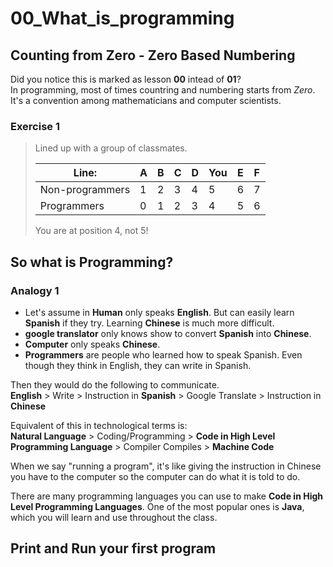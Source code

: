 # 00_What_is_programming
## Counting from Zero - Zero Based Numbering
Did you notice this is marked as lesson **00** intead of **01**?  
In programming, most of times countring and numbering starts from *Zero*.  
It's a convention among mathematicians and computer scientists.   

### Exercise 1
> Lined up with a group of classmates.  
>  
>  Line: | A | B | C | D | You | E | F  
> -- | -- | -- | -- | -- | -- | -- | --
> Non-programmers | 1 | 2 | 3 | 4 | 5 | 6 | 7
> Programmers | 0 | 1 | 2 | 3 | 4 | 5 | 6  
>  
> You are at position 4, not 5!  

## So what is Programming? 
### Analogy 1
* Let's assume in **Human** only speaks **English**. But can easily learn **Spanish** if they try. Learning **Chinese** is much more difficult.  
* **google translator** only knows show to convert **Spanish** into **Chinese**.  
* **Computer** only speaks **Chinese**.  
* **Programmers** are people who learned how to speak Spanish. Even though they think in English, they can write in Spanish.  

Then they would do the following to communicate.  
**English** > Write > Instruction in **Spanish** > Google Translate > Instruction in **Chinese**
 
Equivalent of this in technological terms is:  
**Natural Language** > Coding/Programming > **Code in High Level Programming Language** > Compiler Compiles > **Machine Code**

When we say "running a program", it's like giving the instruction in Chinese you have to the computer so the computer can do what it is told to do.

There are many programming languages you can use to make **Code in High Level Programming Languages**. One of the most popular ones is **Java**, which you will learn and use throughout the class.  

## Print and Run your first program

